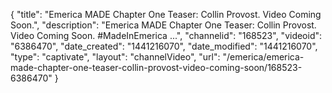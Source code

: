 {
    "title": "Emerica MADE Chapter One Teaser: Collin Provost. Video Coming Soon.",
    "description": "Emerica MADE Chapter One Teaser: Collin Provost. Video Coming Soon. #MadeInEmerica ...",
    "channelid": "168523",
    "videoid": "6386470",
    "date_created": "1441216070",
    "date_modified": "1441216070",
    "type": "captivate",
    "layout": "channelVideo",
    "url": "\/emerica\/emerica-made-chapter-one-teaser-collin-provost-video-coming-soon\/168523-6386470"
}